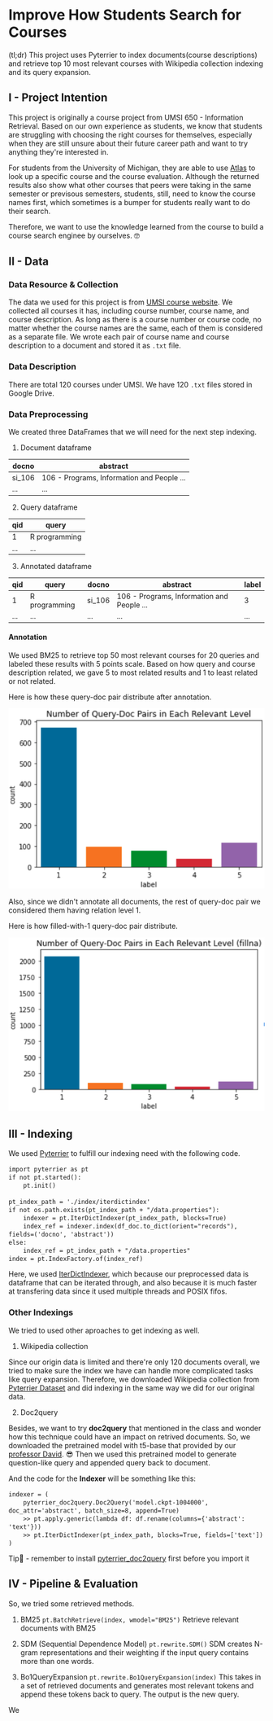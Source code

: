 # Improve How Students Search for Courses
(tl;dr)
This project uses Pyterrier to index documents(course descriptions) and retrieve top 10 most relevant courses with Wikipedia collection indexing and its query expansion.


## I - Project Intention
This project is originally a course project from UMSI 650 - Information Retrieval. Based on our own experience as students, we know that students are struggling with choosing the right courses for themselves, especially when they are still unsure about their future career path and want to try anything they're interested in.

For students from the University of Michigan, they are able to use [Atlas](https://atlas.ai.umich.edu/) to look up a specific course and the course evaluation. Although the returned results also show what other courses that peers were taking in the same semester or previsous semesters, students, still, need to know the course names first, which sometimes is a bumper for students really want to do their search.

Therefore, we want to use the knowledge learned from the course to build a course search enginee by ourselves. 🤓

## II - Data
### Data Resource & Collection
The data we used for this project is from [UMSI course website](https://www.si.umich.edu/programs/courses). We collected all courses it has, including course number, course name, and course description. As long as there is a course number or course code, no matter whether the course names are the same, each of them is considered as a separate file. We wrote each pair of course name and course description to a document and stored it as `.txt` file.

### Data Description
There are total 120 courses under UMSI. We have 120 `.txt` files stored in Google Drive.

### Data Preprocessing
We created three DataFrames that we will need for the next step indexing.

1. Document dataframe

docno | abstract
---|---
si_106 | 106 - Programs, Information and People ...
... | ...
  
2. Query dataframe

qid | query
--- | ---
1 | R programming
... | ...

3. Annotated dataframe

qid | query | docno | abstract | label
---| ---| --- | --- | --- 
1 | R programming | si_106 | 106 - Programs, Information and People ... | 3
...|...|...|...|...


#### Annotation
We used BM25 to retrieve top 50 most relevant courses for 20 queries and labeled these results with 5 points scale. Based on how query and course description related, we gave 5 to most related results and 1 to least related or not related.

Here is how these query-doc pair distribute after annotation.

![Number of Query-Doc Pairs in Each Relevant Level](https://github.com/yang19-zzy/umsi-course-IR/blob/main/image/barplot1.png)


Also, since we didn't annotate all documents, the rest of query-doc pair we considered them having relation level 1.

Here is how filled-with-1 query-doc pair distribute.

![Number of Query-Doc Pairs in Each Relevant Level (fillna)](https://github.com/yang19-zzy/umsi-course-IR/blob/main/image/barplot2.png)


## III - Indexing
We used [Pyterrier](https://pyterrier.readthedocs.io/en/latest/installation.html) to fulfill our indexing need with the following code.
```
import pyterrier as pt
if not pt.started():
    pt.init()

pt_index_path = './index/iterdictindex'
if not os.path.exists(pt_index_path + "/data.properties"):
    indexer = pt.IterDictIndexer(pt_index_path, blocks=True)
    index_ref = indexer.index(df_doc.to_dict(orient="records"), fields=('docno', 'abstract'))
else:
    index_ref = pt_index_path + "/data.properties"
index = pt.IndexFactory.of(index_ref)
```
Here, we used [IterDictIndexer](https://pyterrier.readthedocs.io/en/latest/terrier-indexing.html#iterdictindexer), which because our preprocessed data is dataframe that can be iterated through, and also because it is much faster at transfering data since it used multiple threads and POSIX fifos.

### Other Indexings
We tried to used other aproaches to get indexing as well.
1. Wikipedia collection

Since our origin data is limited and there're only 120 documents overall, we tried to make sure the index we have can handle more complicated tasks like query expansion. Therefore, we downloaded Wikipedia collection from [Pyterrier Dataset](https://pyterrier.readthedocs.io/en/latest/datasets.html#available-datasets) and did indexing in the same way we did for our original data.

2. Doc2query

Besides, we want to try **doc2query** that mentioned in the class and wonder how this technique could have an impact on retrived documents. So, we downloaded the pretrained model with t5-base that provided by our [professor David](https://jurgens.people.si.umich.edu/). 😎 Then we used this pretrained model to generate question-like query and appended query back to document.

And the code for the **Indexer** will be something like this:
```
indexer = (
    pyterrier_doc2query.Doc2Query('model.ckpt-1004000', doc_attr='abstract', batch_size=8, append=True)
    >> pt.apply.generic(lambda df: df.rename(columns={'abstract': 'text'}))
    >> pt.IterDictIndexer(pt_index_path, blocks=True, fields=['text'])
)
```
Tip📝 - remember to install [pyterrier_doc2query](https://github.com/terrierteam/pyterrier_doc2query) first before you import it

## IV - Pipeline & Evaluation
So, we tried some retrieved methods.
1. BM25
`pt.BatchRetrieve(index, wmodel="BM25")`
Retrieve relevant documents with BM25

2. SDM (Sequential Dependence Model)
`pt.rewrite.SDM()`
SDM creates N-gram representations and their weighting if the input query contains more than one words.

3. Bo1QueryExpansion
`pt.rewrite.Bo1QueryExpansion(index)`
This takes in a set of retrieved documents and generates most relevant tokens and append these tokens back to query. The output is the new query.

We 

